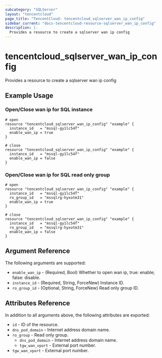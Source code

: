```yaml
---
subcategory: "SQLServer"
layout: "tencentcloud"
page_title: "TencentCloud: tencentcloud_sqlserver_wan_ip_config"
sidebar_current: "docs-tencentcloud-resource-sqlserver_wan_ip_config"
description: |-
  Provides a resource to create a sqlserver wan ip config
---
```


# tencentcloud_sqlserver_wan_ip_config

Provides a resource to create a sqlserver wan ip config

## Example Usage

### Open/Close wan ip for SQL instance

```hcl
# open
resource "tencentcloud_sqlserver_wan_ip_config" "example" {
  instance_id   = "mssql-gy1lc54f"
  enable_wan_ip = true
}

# close
resource "tencentcloud_sqlserver_wan_ip_config" "example" {
  instance_id   = "mssql-gy1lc54f"
  enable_wan_ip = false
}
```

### Open/Close wan ip for SQL read only group

```hcl
# open
resource "tencentcloud_sqlserver_wan_ip_config" "example" {
  instance_id   = "mssql-gy1lc54f"
  ro_group_id   = "mssqlrg-hyxotm31"
  enable_wan_ip = true
}

# close
resource "tencentcloud_sqlserver_wan_ip_config" "example" {
  instance_id   = "mssql-gy1lc54f"
  ro_group_id   = "mssqlrg-hyxotm31"
  enable_wan_ip = false
}
```

## Argument Reference

The following arguments are supported:

* `enable_wan_ip` - (Required, Bool) Whether to open wan ip, true: enable; false: disable.
* `instance_id` - (Required, String, ForceNew) Instance ID.
* `ro_group_id` - (Optional, String, ForceNew) Read only group ID.

## Attributes Reference

In addition to all arguments above, the following attributes are exported:

* `id` - ID of the resource.
* `dns_pod_domain` - Internet address domain name.
* `ro_group` - Read only group.
  * `dns_pod_domain` - Internet address domain name.
  * `tgw_wan_vport` - External port number.
* `tgw_wan_vport` - External port number.



